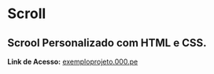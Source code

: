 # Scroll
Scrool Personalizado com HTML e CSS.
---
**Link de Acesso:** [exemploprojeto.000.pe](http://exemploprojeto.000.pe)
